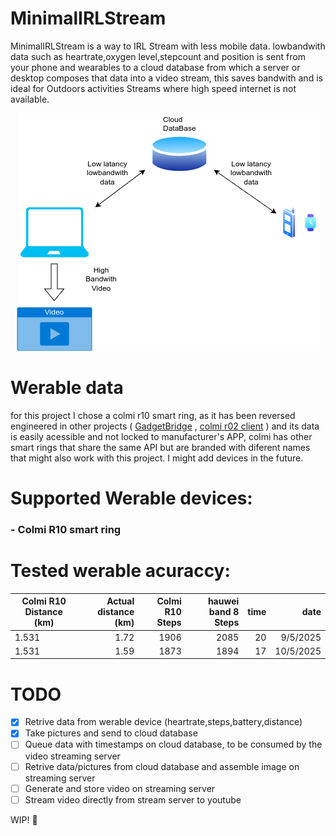 # MinimalIRLStream
MinimalIRLStream is a way to IRL Stream with less mobile data. lowbandwith data such as heartrate,oxygen level,stepcount and position is sent from your phone and wearables to a cloud database from which a server or desktop composes that data into a video stream, this saves bandwith and is ideal for Outdoors activities Streams where high speed internet is not available.

<p align="center">
  <img src="https://github.com/Rumidom/MinimalIRLStream/blob/main/docs/minimal_stream_diagram.png" alt="How it works diagram"/>
</p>

# Werable data
for this project I chose a colmi r10 smart ring, as it has been reversed engineered in other projects ( [GadgetBridge](https://codeberg.org/Freeyourgadget/Gadgetbridge/src/branch/master/app/src/main/java/nodomain/freeyourgadget/gadgetbridge/devices/colmi/) , [colmi r02 client](https://github.com/tahnok/colmi_r02_client/) ) and its data is easily acessible and not locked to manufacturer's APP, colmi has other smart rings that share the same API but are branded with diferent names that might also work with this project. I might add devices in the future. 

# Supported Werable devices:

### - Colmi R10 smart ring

# Tested werable acuraccy:  

| Colmi R10 Distance (km)| Actual distance (km)| Colmi R10 Steps | hauwei band 8 Steps  |   time   |   date   |
| ---------------------- | -------------------:| ---------------:| --------------------:|---------:|---------:|
|                   1.531|                 1.72|             1906|                 2085 |        20|  9/5/2025|
|                   1.531|                 1.59|             1873|                 1894 |        17| 10/5/2025|

# TODO

* [x] Retrive data from werable device (heartrate,steps,battery,distance)
* [x] Take pictures and send to cloud database
* [ ] Queue data with timestamps on cloud database, to be consumed by the video streaming server
* [ ] Retrive data/pictures from cloud database and assemble image on streaming server
* [ ] Generate and store video on streaming server
* [ ] Stream video directly from stream server to youtube

WIP! 🥜
